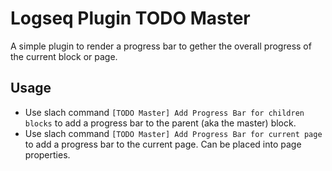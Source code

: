 # Logseq Plugin TODO Master

A simple plugin to render a progress bar to gether the overall progress of the current block or page.

## Usage

- Use slach command `[TODO Master] Add Progress Bar for children blocks` to add a progress bar to the parent (aka the master) block.
- Use slach command `[TODO Master] Add Progress Bar for current page` to add a progress bar to the current page. Can be placed into page properties.
